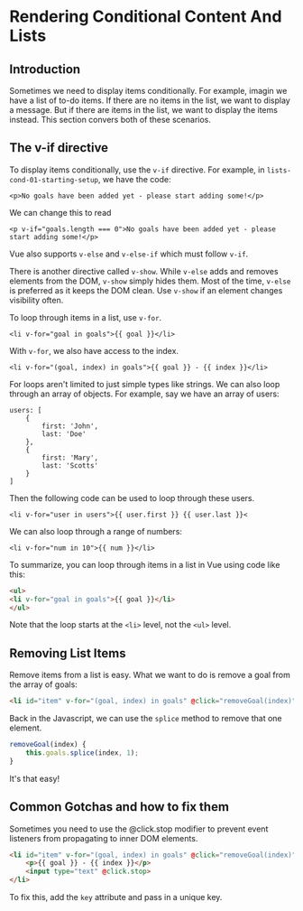 # Rendering Conditional Content And Lists

## Introduction

Sometimes we need to display items conditionally. For example, imagin we have a list of to-do items. If there are no items in the list, we want to display a message. But if there are items in the list, we want to display the items instead. This section convers both of these scenarios.

## The v-if directive

To display items conditionally, use the `v-if` directive. For example, in `lists-cond-01-starting-setup`, we have the code:

```
<p>No goals have been added yet - please start adding some!</p>
```

We can change this to read

```
<p v-if="goals.length === 0">No goals have been added yet - please start adding some!</p>
```

Vue also supports `v-else` and `v-else-if` which must follow `v-if`. 

There is another directive called `v-show`. While `v-else` adds and removes elements from the DOM, `v-show` simply hides them. Most of the time, `v-else` is preferred as it keeps the DOM clean. Use `v-show` if an element changes visibility often. 

To loop through items in a list, use `v-for`.

```
<li v-for="goal in goals">{{ goal }}</li>
```

With `v-for`, we also have access to the index.

```
<li v-for="(goal, index) in goals">{{ goal }} - {{ index }}</li>
```

For loops aren't limited to just simple types like strings. We can also loop through an array of objects. For example, say we have an array of users:

```
users: [
    {
        first: 'John',
        last: 'Doe'
    },
    {
        first: 'Mary',
        last: 'Scotts'
    }
]
```

Then the following code can be used to loop through these users.

```
<li v-for="user in users">{{ user.first }} {{ user.last }}<
```

We can also loop through a range of numbers:

```
<li v-for="num in 10">{{ num }}</li>
```

To summarize, you can loop through items in a list in Vue using code like this:

```html
<ul>
<li v-for="goal in goals">{{ goal }}</li>
</ul>
```

Note that the loop starts at the `<li>` level, not the `<ul>` level.

## Removing List Items

Remove items from a list is easy. What we want to do is remove a goal from the array of goals:

```html
<li id="item" v-for="(goal, index) in goals" @click="removeGoal(index)">{{ goal }}</li>
```

Back in the Javascript, we can use the `splice` method to remove that one element.

```javascript
removeGoal(index) {
    this.goals.splice(index, 1);
}
```

It's that easy!

## Common Gotchas and how to fix them

Sometimes you need to use the @click.stop modifier to prevent event listeners from propagating to inner DOM elements.

```html
<li id="item" v-for="(goal, index) in goals" @click="removeGoal(index)">{{ goal }}>
    <p>{{ goal }} - {{ index }}</p>
    <input type="text" @click.stop>
</li>
```

To fix this, add the `key` attribute and pass in a unique key.



